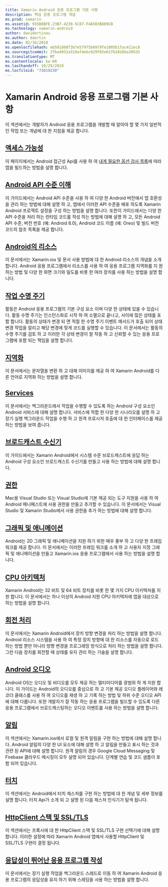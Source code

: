 ```yaml
---
title: Xamarin Android 응용 프로그램 기본 사항
description: 핵심 응용 프로그램 개념
ms.prod: xamarin
ms.assetid: 935B8BFE-23B7-4239-5C87-F4A503B889CB
ms.technology: xamarin-android
author: davidortinau
ms.author: daortin
ms.date: 02/16/2018
ms.openlocfilehash: eb581d68f3b7e57975b6979fe1005b1fac411ec8
ms.sourcegitcommit: 2fbe4932a319af4ebc829f65eb1fb1816ba305d3
ms.translationtype: MT
ms.contentlocale: ko-KR
ms.lasthandoff: 10/29/2019
ms.locfileid: "73019230"
---
```

# <a name="xamarinandroid-application-fundamentals"></a>Xamarin Android 응용 프로그램 기본 사항

이 섹션에서는 개발자가 Android 응용 프로그램을 개발할 때 알아야 할 몇 가지 일반적인 작업 또는 개념에 대 한 지침을 제공 합니다.

## <a name="accessibilityandroidapp-fundamentalsaccessibilitymd"></a>[액세스 가능성](~/android/app-fundamentals/accessibility.md)

이 페이지에서는 Android 접근성 Api를 사용 하 여 [내게 필요한 옵션 검사 목록](~/cross-platform/app-fundamentals/accessibility.md)에 따라 앱을 빌드하는 방법을 설명 합니다.

## <a name="understanding-android-api-levelsandroidapp-fundamentalsandroid-api-levelsmd"></a>[Android API 수준 이해](~/android/app-fundamentals/android-api-levels.md)

이 가이드에서는 Android API 수준을 사용 하 여 다양 한 Android 버전에서 앱 호환성을 관리 하는 방법에 대해 설명 하 고, 앱에서 이러한 API 수준을 배포 하도록 Xamarin Android 프로젝트 설정을 구성 하는 방법을 설명 합니다. 또한이 가이드에서는 다양 한 API 수준을 처리 하는 런타임 코드를 작성 하는 방법에 대해 설명 하 고, 모든 Android API 수준, 버전 번호 (예: Android 8.0), Android 코드 이름 (예: Oreo) 및 빌드 버전 코드의 참조 목록을 제공 합니다.

## <a name="resources-in-androidandroidapp-fundamentalsresources-in-androidindexmd"></a>[Android의 리소스](~/android/app-fundamentals/resources-in-android/index.md)

이 문서에서는 Xamarin.ios 및 문서 사용 방법에 대 한 Android 리소스의 개념을 소개 합니다. Android 응용 프로그램에서 리소스를 사용 하 여 응용 프로그램 지역화를 지 원하는 방법 및 다양 한 화면 크기와 밀도를 비롯 한 여러 장치를 사용 하는 방법을 설명 합니다.

## <a name="activity-lifecycleandroidapp-fundamentalsactivity-lifecycleindexmd"></a>[작업 수명 주기](~/android/app-fundamentals/activity-lifecycle/index.md)

활동은 Android 응용 프로그램의 기본 구성 요소 이며 다양 한 상태에 있을 수 있습니다. 활동 수명 주기는 인스턴스화로 시작 하 여 소멸으로 끝나고, 사이에 많은 상태를 포함 합니다. 활동의 상태가 변경 되 면 적절 한 수명 주기 이벤트 메서드가 호출 되어 상태 변경 작업을 알리고 해당 변경에 맞게 코드를 실행할 수 있습니다. 이 문서에서는 활동의 수명 주기를 검토 하 고 이러한 각 상태 변경이 잘 작동 하 고 신뢰할 수 있는 응용 프로그램에 포함 되는 책임을 설명 합니다.

## <a name="localizationandroidapp-fundamentalslocalizationmd"></a>[지역화](~/android/app-fundamentals/localization.md)

이 문서에서는 문자열을 변환 하 고 대체 이미지를 제공 하 여 Xamarin Android를 다른 언어로 지역화 하는 방법을 설명 합니다.

## <a name="servicesandroidapp-fundamentalsservicesindexmd"></a>[Services](~/android/app-fundamentals/services/index.md)

이 문서에서는 백그라운드에서 작업을 수행할 수 있도록 하는 Android 구성 요소인 Android 서비스에 대해 설명 합니다. 서비스에 적합 한 다양 한 시나리오를 설명 하 고 장기 실행 백그라운드 작업을 수행 하 고 원격 프로시저 호출에 대 한 인터페이스를 제공 하는 방법을 보여 줍니다.

## <a name="broadcast-receiversandroidapp-fundamentalsbroadcast-receiversmd"></a>[브로드캐스트 수신기](~/android/app-fundamentals/broadcast-receivers.md)

이 가이드에서는 Xamarin Android에서 시스템 수준 브로드캐스트에 응답 하는 Android 구성 요소인 브로드캐스트 수신기를 만들고 사용 하는 방법에 대해 설명 합니다.

## <a name="permissionsandroidapp-fundamentalspermissionsmd"></a>[권한](~/android/app-fundamentals/permissions.md)

Mac용 Visual Studio 또는 Visual Studio에 기본 제공 되는 도구 지원을 사용 하 여 Android 매니페스트에 사용 권한을 만들고 추가할 수 있습니다. 이 문서에서는 Visual Studio 및 Xamarin Studio에서 사용 권한을 추가 하는 방법에 대해 설명 합니다.

## <a name="graphics-and-animationandroidapp-fundamentalsgraphics-and-animationmd"></a>[그래픽 및 애니메이션](~/android/app-fundamentals/graphics-and-animation.md)

Android는 2D 그래픽 및 애니메이션을 지원 하기 위한 매우 풍부 하 고 다양 한 프레임 워크를 제공 합니다. 이 문서에서는 이러한 프레임 워크를 소개 하 고 사용자 지정 그래픽 및 애니메이션을 만들고 Xamarin.ios 응용 프로그램에서 사용 하는 방법을 설명 합니다.

## <a name="cpu-architecturesandroidapp-fundamentalscpu-architecturesmd"></a>[CPU 아키텍처](~/android/app-fundamentals/cpu-architectures.md)

Xamarin Android는 32 비트 및 64 비트 장치를 비롯 한 몇 가지 CPU 아키텍처를 지원 합니다. 이 문서에서는 하나 이상의 Android 지원 CPU 아키텍처에 앱을 대상으로 하는 방법을 설명 합니다.

## <a name="handling-rotationandroidapp-fundamentalshandling-rotationmd"></a>[회전 처리](~/android/app-fundamentals/handling-rotation.md)

이 문서에서는 Xamarin Android에서 장치 방향 변경을 처리 하는 방법을 설명 합니다. Android 리소스 시스템을 사용 하 여 특정 장치 방향에 대 한 리소스를 자동으로 로드 하는 방법 뿐만 아니라 방향 변경을 프로그래밍 방식으로 처리 하는 방법을 설명 합니다. 그런 다음 장치를 회전할 때 상태를 유지 관리 하는 기술을 설명 합니다.

## <a name="android-audioandroidapp-fundamentalsandroid-audiomd"></a>[Android 오디오](~/android/app-fundamentals/android-audio.md)

Android OS는 오디오 및 비디오를 모두 제공 하는 멀티미디어를 광범위 하 게 지원 합니다. 이 가이드는 Android의 오디오를 중심으로 하 고 기본 제공 오디오 플레이어와 레코더 클래스를 사용 하 여 오디오를 재생 하 고 기록 하는 방법 및 하위 수준 오디오 API에 대해 다룹니다. 또한 개발자가 잘 작동 하는 응용 프로그램을 빌드할 수 있도록 다른 응용 프로그램에서 브로드캐스팅하는 오디오 이벤트를 사용 하는 방법을 설명 합니다.

## <a name="notificationsandroidapp-fundamentalsnotificationsindexmd"></a>[알림](~/android/app-fundamentals/notifications/index.md)

이 섹션에서는 Xamarin.ios에서 로컬 및 원격 알림을 구현 하는 방법에 대해 설명 합니다. Android 알림의 다양 한 UI 요소에 대해 설명 하 고 알림을 만들고 표시 하는 것과 관련 된 API에 대해 설명 합니다. 원격 알림의 경우 Google Cloud Messaging 및 Firebase 클라우드 메시징이 모두 설명 되어 있습니다. 단계별 연습 및 코드 샘플이 포함 되어 있습니다.

## <a name="touchandroidapp-fundamentalstouchindexmd"></a>[터치](~/android/app-fundamentals/touch/index.md)

이 섹션에서는 Android에서 터치 제스처를 구현 하는 방법에 대 한 개념 및 세부 정보를 설명 합니다. 터치 Api가 소개 되 고 설명 된 다음 제스처 인식기가 탐색 됩니다.

## <a name="httpclient-stack-and-ssltlsandroidapp-fundamentalshttp-stackmd"></a>[HttpClient 스택 및 SSL/TLS](~/android/app-fundamentals/http-stack.md)

이 섹션에서는 프록시에 대 한 HttpClient 스택 및 SSL/TLS 구현 선택기에 대해 설명 합니다. 이러한 설정에 따라 Xamarin Android 앱에서 사용할 HttpClient 및 SSL/TLS 구현이 결정 됩니다.

## <a name="writing-responsive-applicationswriting-responsive-appsmd"></a>[응답성이 뛰어난 응용 프로그램 작성](writing-responsive-apps.md)

이 문서에서는 장기 실행 작업을 백그라운드 스레드로 이동 하 여 Xamarin Android 응용 프로그램의 응답성을 유지 하기 위해 스레딩을 사용 하는 방법을 설명 합니다.
